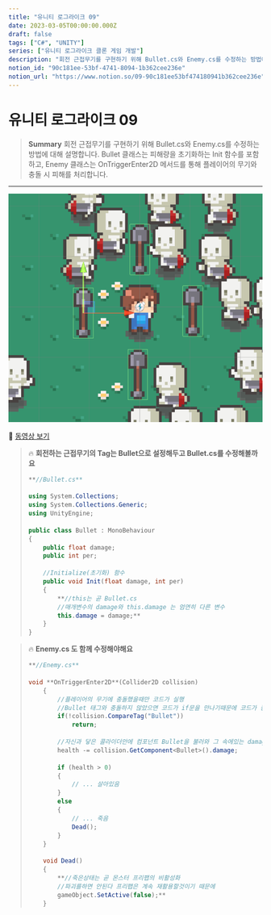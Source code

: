 ```yaml
---
title: "유니티 로그라이크 09"
date: 2023-03-05T00:00:00.000Z
draft: false
tags: ["C#", "UNITY"]
series: ["유니티 로그라이크 클론 게임 개발"]
description: "회전 근접무기를 구현하기 위해 Bullet.cs와 Enemy.cs를 수정하는 방법에 대해 설명합니다. Bullet 클래스는 피해량을 초기화하는 Init 함수를 포함하고, Enemy 클래스는 OnTriggerEnter2D 메서드를 통해 플레이어의 무기와 충돌 시 피해를 처리합니다."
notion_id: "90c181ee-53bf-4741-8094-1b362cee236e"
notion_url: "https://www.notion.so/09-90c181ee53bf474180941b362cee236e"
---
```


# 유니티 로그라이크 09

> **Summary**
> 회전 근접무기를 구현하기 위해 Bullet.cs와 Enemy.cs를 수정하는 방법에 대해 설명합니다. Bullet 클래스는 피해량을 초기화하는 Init 함수를 포함하고, Enemy 클래스는 OnTriggerEnter2D 메서드를 통해 플레이어의 무기와 충돌 시 피해를 처리합니다.

---

![Image](image_8e2159ffab24.png)

🎥 [동영상 보기](https://www.youtube.com/watch?v=HPJVVcRKwn0&list=PLO-mt5Iu5TeZF8xMHqtT_DhAPKmjF6i3x&index=10)

> 🔥 **회전하는 근접무기의 Tag는  Bullet으로 설정해두고 Bullet.cs를 수정해볼까요**
> ```c#
> **//Bullet.cs**
>
> using System.Collections;
> using System.Collections.Generic;
> using UnityEngine;
>
> public class Bullet : MonoBehaviour
> {
>     public float damage;
>     public int per;
>
>     //Initialize(초기화) 함수
>     public void Init(float damage, int per)
>     {
>         **//this는 곧 Bullet.cs
>         //매개변수의 damage와 this.damage 는 엄연히 다른 변수
>         this.damage = damage;**
>     }
> }
> ```
>
>

> 🔥 **Enemy.cs 도 함께 수정해야해요**
> ```c#
> **//Enemy.cs**
>
> void **OnTriggerEnter2D**(Collider2D collision) 
>     {
>         //플레이어의 무기에 충돌했을때만 코드가 실행
>         //Bullet 태그와 충돌하지 않았으면 코드가 if문을 만나기때문에 코드가 종료됨
>         if(!collision.CompareTag("Bullet"))
>             return;
>
>         //자신과 닿은 콜라이더안에 컴포넌트 Bullet을 불러와 그 속에있는 damage변수의 크기만큼 자신의 피를 깎는다
>         health -= collision.GetComponent<Bullet>().damage;
>
>         if (health > 0)
>         {
>             // ... 살아있음
>         }
>         else
>         {
>             // ... 죽음
>             Dead();
>         }
>     }
>
>     void Dead()
>     {
>         **//죽은상태는 곧 몬스터 프리팹의 비활성화
>         //파괴를하면 안된다 프리팹은 계속 재활용할것이기 때문에
>         gameObject.SetActive(false);**
>     }
> ```
>
>

